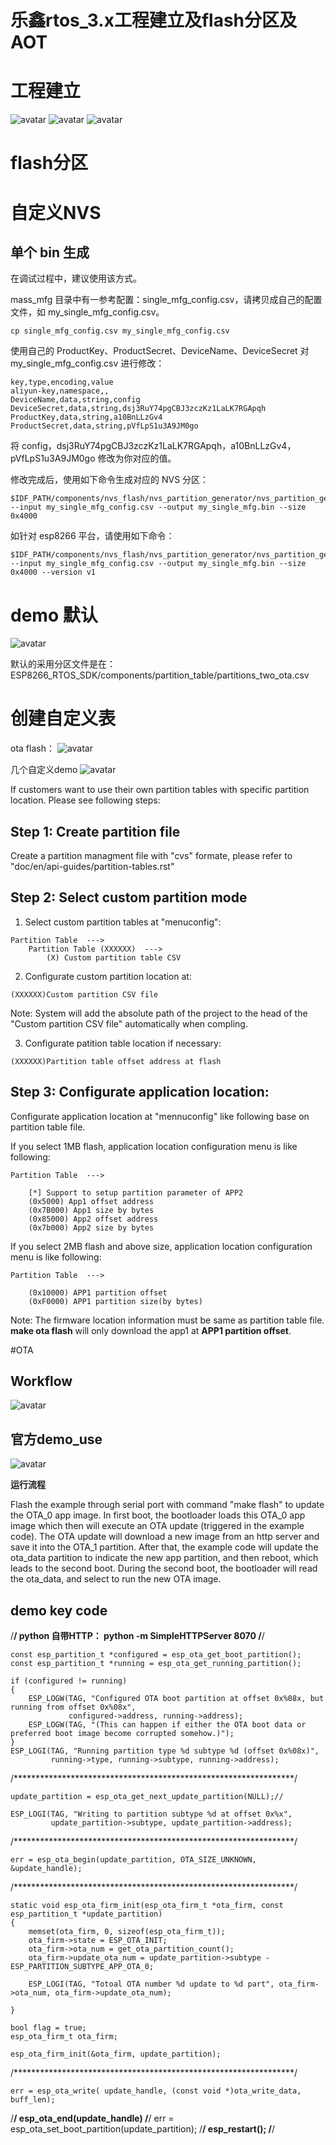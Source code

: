# 乐鑫rtos_3.x工程建立及flash分区及AOT #

# 工程建立 #
![avatar](./picture/4.png)
![avatar](./picture/5.png)
![avatar](./picture/6.png)
# flash分区  #

# 自定义NVS
## 单个 bin 生成
在调试过程中，建议使用该方式。

mass_mfg 目录中有一参考配置：single_mfg_config.csv，请拷贝成自己的配置文件，如 my_single_mfg_config.csv。
```
cp single_mfg_config.csv my_single_mfg_config.csv
```

使用自己的 ProductKey、ProductSecret、DeviceName、DeviceSecret 对 my_single_mfg_config.csv 进行修改：
```
key,type,encoding,value
aliyun-key,namespace,,
DeviceName,data,string,config
DeviceSecret,data,string,dsj3RuY74pgCBJ3zczKz1LaLK7RGApqh
ProductKey,data,string,a10BnLLzGv4
ProductSecret,data,string,pVfLpS1u3A9JM0go
```

将 config，dsj3RuY74pgCBJ3zczKz1LaLK7RGApqh，a10BnLLzGv4，pVfLpS1u3A9JM0go 修改为你对应的值。

修改完成后，使用如下命令生成对应的 NVS 分区：
```
$IDF_PATH/components/nvs_flash/nvs_partition_generator/nvs_partition_gen.py --input my_single_mfg_config.csv --output my_single_mfg.bin --size 0x4000
```
如针对 esp8266 平台，请使用如下命令：
```
$IDF_PATH/components/nvs_flash/nvs_partition_generator/nvs_partition_gen.py --input my_single_mfg_config.csv --output my_single_mfg.bin --size 0x4000 --version v1
```
# demo 默认 #
![avatar](./picture/1.png)

默认的采用分区文件是在：ESP8266_RTOS_SDK/components/partition_table/partitions_two_ota.csv

# 创建自定义表 #

ota flash：
![avatar](./picture/7.png)

几个自定义demo
![avatar](./picture/8.png)

If customers want to use their own partition tables with specific partition location. Please see following steps:

## Step 1: Create partition file

Create a partition managment file with "cvs" formate, please refer to "doc/en/api-guides/partition-tables.rst"

## Step 2: Select custom partition mode

1. Select custom partition tables at "menuconfig":

```
Partition Table  --->
    Partition Table (XXXXXX)  --->
        (X) Custom partition table CSV
```

2. Configurate custom partition location at:

```
(XXXXXX)Custom partition CSV file
```

Note: System will add the absolute path of the project to the head of the "Custom partition CSV file" automatically when compling.

3. Configurate patition table location if necessary:

```
(XXXXXX)Partition table offset address at flash
```

## Step 3: Configurate application location:

Configurate application location at "mennuconfig" like following base on partition table file.

If you select 1MB flash, application location configuration menu is like following:

```
Partition Table  --->

    [*] Support to setup partition parameter of APP2
    (0x5000) App1 offset address 
    (0x7B000) App1 size by bytes 
    (0x85000) App2 offset address
    (0x7b000) App2 size by bytes
```

If you select 2MB flash and above size, application location configuration menu is like following:

```
Partition Table  --->

    (0x10000) APP1 partition offset
    (0xF0000) APP1 partition size(by bytes)
```

Note: The firmware location information must be same as partition table file. **make ota flash** will only download the app1 at **APP1 partition offset**.




#OTA 

## Workflow ##
![avatar](./picture/2.png)

## 官方demo_use ##

![avatar](./picture/3.png)

**运行流程**

Flash the example through serial port with command "make flash" to update the OTA_0 app image. In first boot, the bootloader loads this OTA_0 app image which then will execute an OTA update (triggered in the example code). The OTA update will download a new image from an http server and save it into the OTA_1 partition. After that, the example code will update the ota_data partition to indicate the new app partition, and then reboot, which leads to the second boot. During the second boot, the bootloader will read the ota_data, and select to run the new OTA image.


## demo key code ##
/****************************************************************/
python 自带HTTP：
	python -m SimpleHTTPServer 8070
/****************************************************************/

    const esp_partition_t *configured = esp_ota_get_boot_partition();
    const esp_partition_t *running = esp_ota_get_running_partition();

    if (configured != running) 
	{
        ESP_LOGW(TAG, "Configured OTA boot partition at offset 0x%08x, but running from offset 0x%08x",
                 configured->address, running->address);
        ESP_LOGW(TAG, "(This can happen if either the OTA boot data or preferred boot image become corrupted somehow.)");
    }
    ESP_LOGI(TAG, "Running partition type %d subtype %d (offset 0x%08x)",
             running->type, running->subtype, running->address);

/****************************************************************/

    update_partition = esp_ota_get_next_update_partition(NULL);//
	
    ESP_LOGI(TAG, "Writing to partition subtype %d at offset 0x%x",
             update_partition->subtype, update_partition->address);

/****************************************************************/

	err = esp_ota_begin(update_partition, OTA_SIZE_UNKNOWN, &update_handle);

/****************************************************************/


	static void esp_ota_firm_init(esp_ota_firm_t *ota_firm, const esp_partition_t *update_partition)
	{
	    memset(ota_firm, 0, sizeof(esp_ota_firm_t));
	    ota_firm->state = ESP_OTA_INIT;
	    ota_firm->ota_num = get_ota_partition_count();
	    ota_firm->update_ota_num = update_partition->subtype - ESP_PARTITION_SUBTYPE_APP_OTA_0;
	
	    ESP_LOGI(TAG, "Totoal OTA number %d update to %d part", ota_firm->ota_num, ota_firm->update_ota_num);
	
	}

    bool flag = true;
    esp_ota_firm_t ota_firm;

    esp_ota_firm_init(&ota_firm, update_partition);

/****************************************************************/

	err = esp_ota_write( update_handle, (const void *)ota_write_data, buff_len);

/****************************************************************/
	esp_ota_end(update_handle)
/****************************************************************/
	err = esp_ota_set_boot_partition(update_partition);
/****************************************************************/
	esp_restart();
/****************************************************************/






